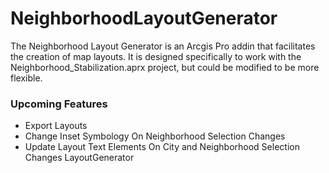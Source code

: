 # NeighborhoodLayoutGenerator
The Neighborhood Layout Generator is an Arcgis Pro addin that facilitates the creation of map layouts. It is designed specifically to work with the Neighborhood_Stabilization.aprx project, but could be modified to be more flexible. 

### Upcoming Features
+ Export Layouts
+ Change Inset Symbology On Neighborhood Selection Changes
+ Update Layout Text Elements On City and Neighborhood Selection Changes LayoutGenerator
